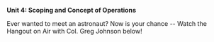 **Unit 4: Scoping and Concept of Operations** <span id="4"></span> 
  
  
 Ever wanted to meet an astronaut? Now is your chance -- Watch the
Hangout on Air with Col. Greg Johnson below!


